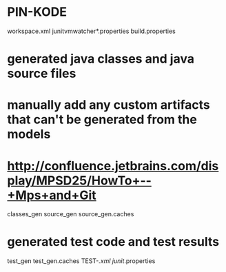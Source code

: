 # PIN-KODE
workspace.xml
junitvmwatcher*.properties
build.properties

# generated java classes and java source files
# manually add any custom artifacts that can't be generated from the models
# http://confluence.jetbrains.com/display/MPSD25/HowTo+--+Mps+and+Git
classes_gen
source_gen
source_gen.caches

# generated test code and test results
test_gen
test_gen.caches
TEST-*.xml
junit*.properties
